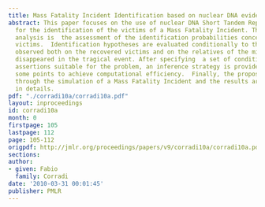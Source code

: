 ```yaml
---
title: Mass Fatality Incident Identification based on nuclear DNA evidence
abstract: This paper focuses on the use of nuclear DNA Short Tandem Repeat traits
  for the identification of the victims of a Mass Fatality Incident. The goal of the
  analysis is  the assessment of the identification probabilities concerning the  recovered
  victims.  Identification hypotheses are evaluated conditionally to the DNA evidence
  observed both on the recovered victims and on the relatives of the missing persons
  disappeared in the tragical event. After specifying  a set of conditional independence
  assertions suitable for the problem, an inference strategy is provided, treating
  some points to achieve computational efficiency.  Finally, the proposal is tested
  through the simulation of a Mass Fatality Incident and the results are  examined
  in details.
pdf: "./corradi10a/corradi10a.pdf"
layout: inproceedings
id: corradi10a
month: 0
firstpage: 105
lastpage: 112
page: 105-112
origpdf: http://jmlr.org/proceedings/papers/v9/corradi10a/corradi10a.pdf
sections: 
author:
- given: Fabio
  family: Corradi
date: '2010-03-31 00:01:45'
publisher: PMLR
---
```

